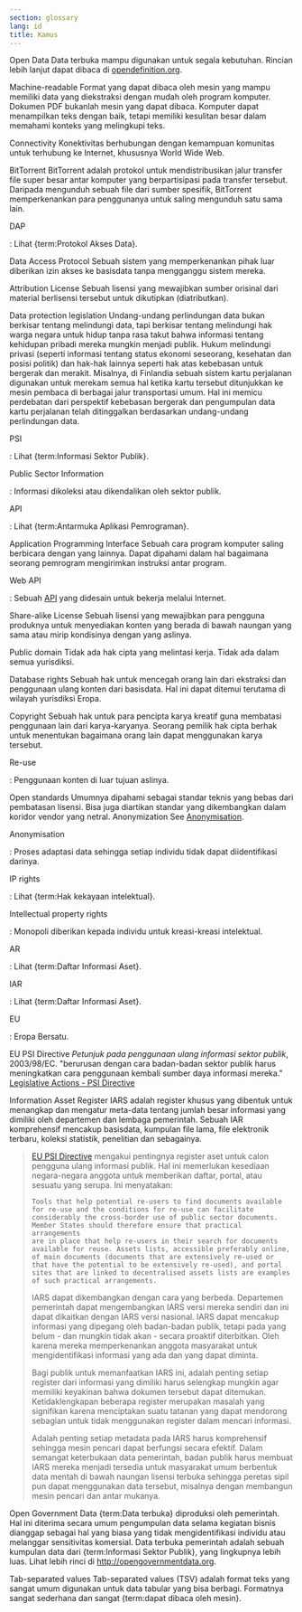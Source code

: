 ```yaml
---
section: glossary
lang: id
title: Kamus
---
```


Open Data Data terbuka mampu digunakan untuk segala kebutuhan. Rincian lebih lanjut dapat dibaca di [opendefinition.org](http://www.opendefinition.org/).

Machine-readable Format yang dapat dibaca oleh mesin yang mampu memiliki data yang diekstraksi dengan mudah oleh program komputer. Dokumen PDF bukanlah mesin yang dapat dibaca. Komputer dapat menampilkan teks dengan baik, tetapi memiliki kesulitan besar dalam memahami konteks yang melingkupi teks.

Connectivity Konektivitas berhubungan dengan kemampuan komunitas untuk terhubung ke Internet, khususnya World Wide Web.

BitTorrent BitTorrent adalah protokol untuk mendistribusikan jalur transfer file super besar antar komputer yang berpartisipasi pada transfer tersebut. Daripada mengunduh sebuah file dari sumber spesifik, BitTorrent memperkenankan para penggunanya untuk saling mengunduh satu sama lain.

DAP

:   Lihat {term:Protokol Akses Data}.

Data Access Protocol Sebuah sistem yang memperkenankan pihak luar diberikan izin akses ke basisdata tanpa mengganggu sistem mereka.

Attribution License Sebuah lisensi yang mewajibkan sumber orisinal dari material berlisensi tersebut untuk dikutipkan (diatributkan).

Data protection legislation Undang-undang perlindungan data bukan berkisar tentang melindungi data, tapi berkisar tentang melindungi hak warga negara untuk hidup tanpa rasa takut bahwa informasi tentang kehidupan pribadi mereka mungkin menjadi publik. Hukum melindungi privasi (seperti informasi tentang status ekonomi seseorang, kesehatan dan posisi politik) dan hak-hak lainnya seperti hak atas kebebasan untuk bergerak dan merakit. Misalnya, di Finlandia sebuah sistem kartu perjalanan digunakan untuk merekam semua hal ketika kartu tersebut ditunjukkan ke mesin pembaca di berbagai jalur transportasi umum. Hal ini memicu perdebatan dari perspektif kebebasan bergerak dan pengumpulan data kartu perjalanan telah ditinggalkan berdasarkan undang-undang perlindungan data.

PSI

:   Lihat {term:Informasi Sektor Publik}.

Public Sector Information

:   Informasi dikoleksi atau dikendalikan oleh sektor publik.

API

:   Lihat {term:Antarmuka Aplikasi Pemrograman}.

Application Programming Interface Sebuah cara program komputer saling berbicara dengan yang lainnya. Dapat dipahami dalam hal bagaimana seorang pemrogram mengirimkan instruksi antar program.

Web API

:   Sebuah [API](/glossary/id/terms/api/) yang didesain untuk bekerja melalui Internet.

Share-alike License Sebuah lisensi yang mewajibkan para pengguna produknya untuk menyediakan konten yang berada di bawah naungan yang sama atau mirip kondisinya dengan yang aslinya.

Public domain Tidak ada hak cipta yang melintasi kerja. Tidak ada dalam semua yurisdiksi.

Database rights Sebuah hak untuk mencegah orang lain dari ekstraksi dan penggunaan ulang konten dari basisdata. Hal ini dapat ditemui terutama di wilayah yurisdiksi Eropa.

Copyright Sebuah hak untuk para pencipta karya kreatif guna membatasi penggunaan lain dari karya-karyanya. Seorang pemilik hak cipta berhak untuk menentukan bagaimana orang lain dapat menggunakan karya tersebut.

Re-use

:   Penggunaan konten di luar tujuan aslinya.

Open standards Umumnya dipahami sebagai standar teknis yang bebas dari pembatasan lisensi. Bisa juga diartikan standar yang dikembangkan dalam koridor vendor yang netral. Anonymization See [Anonymisation](/glossary/id/terms/anonymisation/).

Anonymisation

:   Proses adaptasi data sehingga setiap individu tidak dapat diidentifikasi darinya.

IP rights

:   Lihat {term:Hak kekayaan intelektual}.

Intellectual property rights

:   Monopoli diberikan kepada individu untuk kreasi-kreasi intelektual.

AR

:   Lihat {term:Daftar Informasi Aset}.

IAR

:   Lihat {term:Daftar Informasi Aset}.

EU

:   Eropa Bersatu.

EU PSI Directive *Petunjuk pada penggunaan ulang informasi sektor publik*, 2003/98/EC. "berurusan dengan cara badan-badan sektor publik harus meningkatkan cara penggunaan kembali sumber daya informasi mereka." [Legislative Actions - PSI Directive](http://ec.europa.eu/information_society/policy/psi/actions_eu/policy_actions/index_en.htm)

Information Asset Register IARS adalah register khusus yang dibentuk untuk menangkap dan mengatur meta-data tentang jumlah besar informasi yang dimiliki oleh departemen dan lembaga pemerintah. Sebuah IAR komprehensif mencakup basisdata, kumpulan file lama, file elektronik terbaru, koleksi statistik, penelitian dan sebagainya.

> [EU PSI Directive](/glossary/id/terms/eu-psi-directive/) mengakui pentingnya register aset untuk calon pengguna ulang informasi publik. Hal ini memerlukan kesediaan negara-negara anggota untuk memberikan daftar, portal, atau sesuatu yang serupa. Ini menyatakan:
>
>     Tools that help potential re-users to find documents available
>     for re-use and the conditions for re-use can facilitate
>     considerably the cross-border use of public sector documents.
>     Member States should therefore ensure that practical arrangements
>     are in place that help re-users in their search for documents
>     available for reuse. Assets lists, accessible preferably online,
>     of main documents (documents that are extensively re-used or
>     that have the potential to be extensively re-used), and portal
>     sites that are linked to decentralised assets lists are examples
>     of such practical arrangements.
>
> IARS dapat dikembangkan dengan cara yang berbeda. Departemen pemerintah dapat mengembangkan IARS versi mereka sendiri dan ini dapat dikaitkan dengan IARS versi nasional. IARS dapat mencakup informasi yang dipegang oleh badan-badan publik, tetapi pada yang belum - dan mungkin tidak akan - secara proaktif diterbitkan. Oleh karena mereka memperkenankan anggota masyarakat untuk mengidentifikasi informasi yang ada dan yang dapat diminta.
>
> Bagi publik untuk memanfaatkan IARS ini, adalah penting setiap register dari informasi yang dimiliki harus selengkap mungkin agar memiliki keyakinan bahwa dokumen tersebut dapat ditemukan. Ketidaklengkapan beberapa register merupakan masalah yang signifikan karena menciptakan suatu tatanan yang dapat mendorong sebagian untuk tidak menggunakan register dalam mencari informasi.
>
> Adalah penting setiap metadata pada IARS harus komprehensif sehingga mesin pencari dapat berfungsi secara efektif. Dalam semangat keterbukaan data pemerintah, badan publik harus membuat IARS mereka menjadi tersedia untuk masyarakat umum berbentuk data mentah di bawah naungan lisensi terbuka sehingga peretas sipil pun dapat menggunakan data tersebut, misalnya dengan membangun mesin pencari dan antar mukanya.

Open Government Data {term:Data terbuka} diproduksi oleh pemerintah. Hal ini diterima secara umum pengumpulan data selama kegiatan bisnis dianggap sebagai hal yang biasa yang tidak mengidentifikasi individu atau melanggar sensitivitas komersial. Data terbuka pemerintah adalah sebuah kumpulan data dari {term:Informasi Sektor Publik}, yang lingkupnya lebih luas. Lihat lebih rinci di <http://opengovernmentdata.org>.

Tab-separated values Tab-separated values (TSV) adalah format teks yang sangat umum digunakan untuk data tabular yang bisa berbagi. Formatnya sangat sederhana dan sangat {term:dapat dibaca oleh mesin}.
